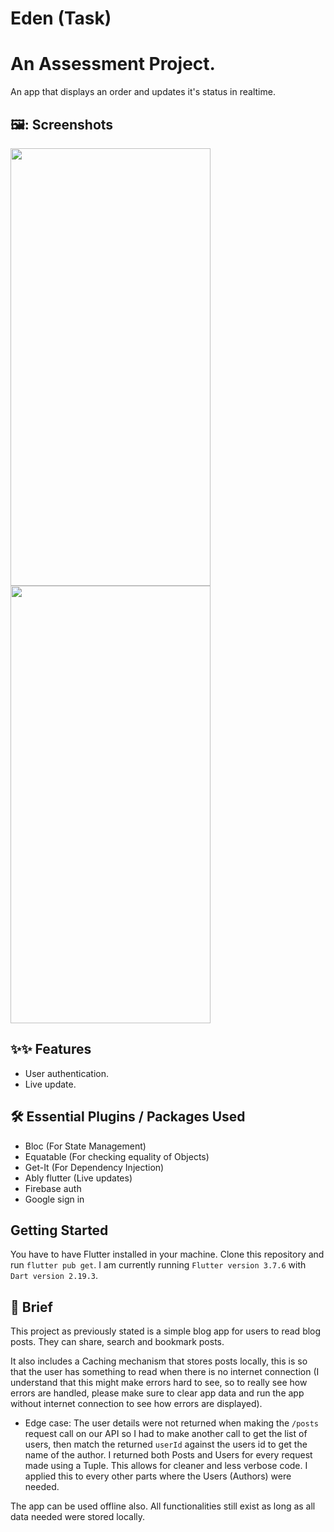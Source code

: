 # Eden (Task)

# An Assessment Project.
An app that displays an order and updates it's status in realtime.

## 🖼️: Screenshots ##
<p float="left">
  <img src= "https://user-images.githubusercontent.com/54851623/197095445-dea46518-216a-42e5-a6d6-78286970be99.png" width="320" height="700" />
  <img src="https://user-images.githubusercontent.com/54851623/197095679-b089e24a-f6a7-4c5d-9329-64dcf7c0bf7d.png" width="320" height="700"/> 
<!--   <img src="/img3.png" width="100" /> -->
</p>


## ✨✨ Features
- User authentication.
- Live update.

## 🛠 Essential Plugins / Packages Used
- Bloc (For State Management) 
- Equatable (For checking equality of Objects)
- Get-It (For Dependency Injection)
- Ably flutter (Live updates)
- Firebase auth
- Google sign in

## Getting Started
You have to have Flutter installed in your machine. Clone this repository and run `flutter pub get`.
I am currently running `Flutter version 3.7.6` with `Dart version 2.19.3`.

## 📖 Brief
This project as previously stated is a simple blog app for users to read blog posts. They can share, search and bookmark posts. 

It also includes a Caching mechanism that stores posts locally, this is so that the user has something to read when there is no internet connection (I understand that this might make errors hard to see, so to really see how errors are handled, please make sure to clear app data and run the app without internet connection to see how errors are displayed).

* Edge case:
The user details were not returned when making the `/posts` request call on our API so I had to make another call to get the list of users, then match the returned `userId` against the users id to get the name of the author. I returned both Posts and Users for every request made using a Tuple. This allows for cleaner and less verbose code. I applied this to every other parts where the Users (Authors) were needed.


The app can be used offline also. All functionalities still exist as long as all data needed were stored locally.
